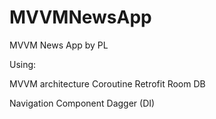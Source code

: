 # MVVMNewsApp
MVVM News App by PL

Using: 

MVVM architecture
Coroutine
Retrofit
Room DB

Navigation Component
Dagger (DI)
